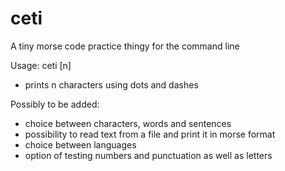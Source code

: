 # ceti
A tiny morse code practice thingy for the command line

Usage: ceti [n] 
- prints n characters using dots and dashes

Possibly to be added:
- choice between characters, words and sentences
- possibility to read text from a file and print it in morse format
- choice between languages
- option of testing numbers and punctuation as well as letters
